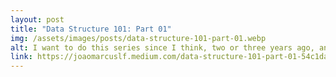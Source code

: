 ```yaml
---
layout: post
title: "Data Structure 101: Part 01"
img: /assets/images/posts/data-structure-101-part-01.webp
alt: I want to do this series since I think, two or three years ago, and my motivation was that after some time working with several people, each with their level of computer science depth knowledge. I’ve…
link: https://joaomarcuslf.medium.com/data-structure-101-part-01-54c1daed073b
---
```

